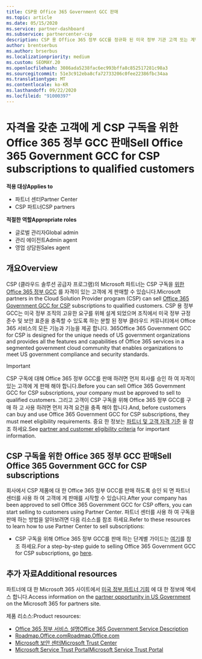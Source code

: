 ```yaml
---
title: CSP용 Office 365 Government GCC 판매
ms.topic: article
ms.date: 05/15/2020
ms.service: partner-dashboard
ms.subservice: partnercenter-csp
description: CSP 용 Office 365 정부 GCC를 정규화 된 미국 정부 기관 고객 또는 계약자에 게 판매 하는 데 필요한 단계 및 요구 사항을 알아봅니다.
author: brentserbus
ms.author: brserbus
ms.localizationpriority: medium
ms.custom: SEOMAY.20
ms.openlocfilehash: 3086ada5238fac6ec993bffa8c852517281c98a3
ms.sourcegitcommit: 51e3c912eba8cfa72733206c0fee22386fbc34aa
ms.translationtype: MT
ms.contentlocale: ko-KR
ms.lasthandoff: 09/22/2020
ms.locfileid: "91000397"
---
```

# <a name="sell-office-365-government-gcc-for-csp-subscriptions-to-qualified-customers"></a><span data-ttu-id="ffd7a-103">자격을 갖춘 고객에 게 CSP 구독을 위한 Office 365 정부 GCC 판매</span><span class="sxs-lookup"><span data-stu-id="ffd7a-103">Sell Office 365 Government GCC for CSP subscriptions to qualified customers</span></span>

<span data-ttu-id="ffd7a-104">**적용 대상**</span><span class="sxs-lookup"><span data-stu-id="ffd7a-104">**Applies to**</span></span>

- <span data-ttu-id="ffd7a-105">파트너 센터</span><span class="sxs-lookup"><span data-stu-id="ffd7a-105">Partner Center</span></span>
- <span data-ttu-id="ffd7a-106">CSP 파트너</span><span class="sxs-lookup"><span data-stu-id="ffd7a-106">CSP partners</span></span>

<span data-ttu-id="ffd7a-107">**적절한 역할**</span><span class="sxs-lookup"><span data-stu-id="ffd7a-107">**Appropriate roles**</span></span>

- <span data-ttu-id="ffd7a-108">글로벌 관리자</span><span class="sxs-lookup"><span data-stu-id="ffd7a-108">Global admin</span></span>
- <span data-ttu-id="ffd7a-109">관리 에이전트</span><span class="sxs-lookup"><span data-stu-id="ffd7a-109">Admin agent</span></span>
- <span data-ttu-id="ffd7a-110">영업 상담원</span><span class="sxs-lookup"><span data-stu-id="ffd7a-110">Sales agent</span></span>

## <a name="overview"></a><span data-ttu-id="ffd7a-111">개요</span><span class="sxs-lookup"><span data-stu-id="ffd7a-111">Overview</span></span>

<span data-ttu-id="ffd7a-112">CSP (클라우드 솔루션 공급자 프로그램)의 Microsoft 파트너는 CSP 구독을 [위한 Office 365 정부 GCC](https://www.microsoft.com/microsoft-365/partners/governmentforCSP) 를 자격이 있는 고객에 게 판매할 수 있습니다.</span><span class="sxs-lookup"><span data-stu-id="ffd7a-112">Microsoft partners in the Cloud Solution Provider program (CSP) can sell [Office 365 Government GCC for CSP](https://www.microsoft.com/microsoft-365/partners/governmentforCSP) subscriptions to qualified customers.</span></span> <span data-ttu-id="ffd7a-113">CSP 용 정부 GCC는 미국 정부 조직의 고유한 요구를 위해 설계 되었으며 조직에서 미국 정부 규정 준수 및 보안 표준을 충족할 수 있도록 하는 분할 된 정부 클라우드 커뮤니티에서 Office 365 서비스의 모든 기능과 기능을 제공 합니다. 365</span><span class="sxs-lookup"><span data-stu-id="ffd7a-113">Office 365 Government GCC for CSP is designed for the unique needs of US government organizations and provides all the features and capabilities of Office 365 services in a segmented government cloud community that enables organizations to meet US government compliance and security standards.</span></span> 

>[!IMPORTANT] 
><span data-ttu-id="ffd7a-114">CSP 구독에 대해 Office 365 정부 GCC를 판매 하려면 먼저 회사를 승인 하 여 자격이 있는 고객에 게 판매 해야 합니다.</span><span class="sxs-lookup"><span data-stu-id="ffd7a-114">Before you can sell Office 365 Government GCC for CSP subscriptions, your company must be approved to sell to qualified customers.</span></span> <span data-ttu-id="ffd7a-115">그리고 고객이 CSP 구독을 위해 Office 365 정부 GCC를 구매 하 고 사용 하려면 먼저 자격 요건을 충족 해야 합니다.</span><span class="sxs-lookup"><span data-stu-id="ffd7a-115">And, before customers can buy and use Office 365 Government GCC for CSP subscriptions, they must meet eligibility requirements.</span></span> <span data-ttu-id="ffd7a-116">중요 한 정보는 [파트너 및 고객 자격 기준](csp-gcc-validate.md) 을 참조 하세요.</span><span class="sxs-lookup"><span data-stu-id="ffd7a-116">See [partner and customer eligibility criteria](csp-gcc-validate.md) for important information.</span></span>


## <a name="sell-office-365-government-gcc-for-csp-subscriptions"></a><span data-ttu-id="ffd7a-117">CSP 구독을 위한 Office 365 정부 GCC 판매</span><span class="sxs-lookup"><span data-stu-id="ffd7a-117">Sell Office 365 Government GCC for CSP subscriptions</span></span>

<span data-ttu-id="ffd7a-118">회사에서 CSP 제품에 대 한 Office 365 정부 GCC를 판매 하도록 승인 되 면 파트너 센터를 사용 하 여 고객에 게 판매를 시작할 수 있습니다.</span><span class="sxs-lookup"><span data-stu-id="ffd7a-118">After your company has been approved to sell Office 365 Government GCC for CSP offers, you can start selling to customers using Partner Center.</span></span> <span data-ttu-id="ffd7a-119">파트너 센터를 사용 하 여 구독을 판매 하는 방법을 알아보려면 다음 리소스를 참조 하세요.</span><span class="sxs-lookup"><span data-stu-id="ffd7a-119">Refer to these resources to learn how to use Partner Center to sell subscriptions:</span></span> 

-   <span data-ttu-id="ffd7a-120">CSP 구독을 위해 Office 365 정부 GCC를 판매 하는 단계별 가이드는 [여기](https://go.microsoft.com/fwlink/?linkid=2007323)를 참조 하세요.</span><span class="sxs-lookup"><span data-stu-id="ffd7a-120">For a step-by-step guide to selling Office 365 Government GCC for CSP subscriptions, go [here](https://go.microsoft.com/fwlink/?linkid=2007323).</span></span>  


## <a name="additional-resources"></a><span data-ttu-id="ffd7a-121">추가 자료</span><span class="sxs-lookup"><span data-stu-id="ffd7a-121">Additional resources</span></span>

<span data-ttu-id="ffd7a-122">파트너에 대 한 Microsoft 365 사이트에서 [미국 정부 파트너 기회](https://www.microsoft.com/microsoft-365/partners/governmentforCSP) 에 대 한 정보에 액세스 합니다.</span><span class="sxs-lookup"><span data-stu-id="ffd7a-122">Access information on the [partner opportunity in US Government](https://www.microsoft.com/microsoft-365/partners/governmentforCSP) on the Microsoft 365 for partners site.</span></span>

<span data-ttu-id="ffd7a-123">제품 리소스:</span><span class="sxs-lookup"><span data-stu-id="ffd7a-123">Product resources:</span></span>

- [<span data-ttu-id="ffd7a-124">Office 365 정부 서비스 설명</span><span class="sxs-lookup"><span data-stu-id="ffd7a-124">Office 365 Government Service Description</span></span>](/office365/servicedescriptions/office-365-platform-service-description/office-365-us-government/office-365-us-government)
- [<span data-ttu-id="ffd7a-125">Roadmap.Office.com</span><span class="sxs-lookup"><span data-stu-id="ffd7a-125">Roadmap.Office.com</span></span>](https://products.office.com/business/office-365-roadmap)
- [<span data-ttu-id="ffd7a-126">Microsoft 보안 센터</span><span class="sxs-lookup"><span data-stu-id="ffd7a-126">Microsoft Trust Center</span></span>](https://www.microsoft.com/TrustCenter/)
- [<span data-ttu-id="ffd7a-127">Microsoft Service Trust Portal</span><span class="sxs-lookup"><span data-stu-id="ffd7a-127">Microsoft Service Trust Portal</span></span>](https://aka.ms/STP)